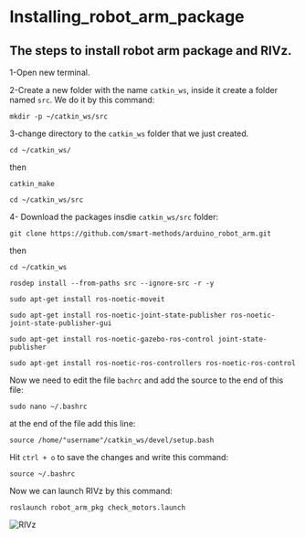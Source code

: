 # Installing_robot_arm_package
## The steps to install robot arm package and RIVz.


1-Open new terminal.

2-Create a new folder with the name `catkin_ws`, inside it create a folder named `src`. We do it by this command:
```
mkdir -p ~/catkin_ws/src
```
3-change directory to the `catkin_ws` folder that we just created.
```
cd ~/catkin_ws/
```
then 
```
catkin_make
```
```
cd ~/catkin_ws/src
```
4- Download the packages insdie `catkin_ws/src` folder:
```
git clone https://github.com/smart-methods/arduino_robot_arm.git 
```
then
```
cd ~/catkin_ws
```
```
rosdep install --from-paths src --ignore-src -r -y
```
```
sudo apt-get install ros-noetic-moveit
```
```
sudo apt-get install ros-noetic-joint-state-publisher ros-noetic-joint-state-publisher-gui
```
```
sudo apt-get install ros-noetic-gazebo-ros-control joint-state-publisher
```
```
sudo apt-get install ros-noetic-ros-controllers ros-noetic-ros-control
```
Now we need to edit the file `bachrc` and add the source to the end of this file:
```
sudo nano ~/.bashrc
```
at the end of the file add this line:
```
source /home/"username"/catkin_ws/devel/setup.bash
```
Hit `ctrl + o` to save the changes and write this command:
```
source ~/.bashrc
```

Now we can launch RIVz by this command:
```
roslaunch robot_arm_pkg check_motors.launch
```


![RIVz](https://user-images.githubusercontent.com/80279479/180818486-e64991f2-23d6-4048-aef3-98b03b8e31b0.png)

